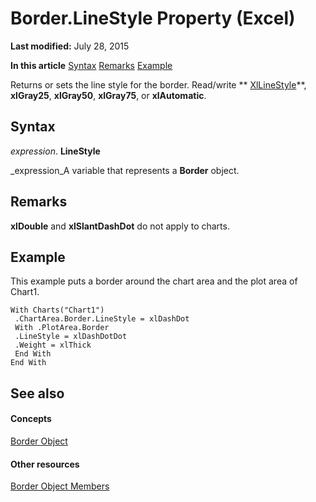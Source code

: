 
# Border.LineStyle Property (Excel)

 **Last modified:** July 28, 2015

 **In this article**
 [Syntax](#sectionSection0)
 [Remarks](#sectionSection1)
 [Example](#sectionSection2)


Returns or sets the line style for the border. Read/write  ** [XlLineStyle](602b5473-4a2e-e8a3-b846-8db77972f0b6.md)**,  **xlGray25**,  **xlGray50**,  **xlGray75**, or  **xlAutomatic**.


## Syntax
<a name="sectionSection0"> </a>

 _expression_. **LineStyle**

 _expression_A variable that represents a  **Border** object.


## Remarks
<a name="sectionSection1"> </a>

 **xlDouble** and **xlSlantDashDot** do not apply to charts.


## Example
<a name="sectionSection2"> </a>

This example puts a border around the chart area and the plot area of Chart1.


```
With Charts("Chart1") 
 .ChartArea.Border.LineStyle = xlDashDot 
 With .PlotArea.Border 
 .LineStyle = xlDashDotDot 
 .Weight = xlThick 
 End With 
End With
```


## See also
<a name="sectionSection2"> </a>


#### Concepts


 [Border Object](bca516bf-7c0f-f9df-078d-dfb522f256f3.md)
#### Other resources


 [Border Object Members](9894a092-7e82-4108-3463-c6d7b542659c.md)
